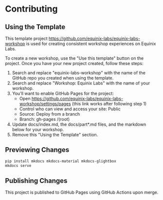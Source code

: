 # Contributing

## Using the Template

This template project <https://github.com/equinix-labs/equinix-labs-workshop> is used for creating consistent workshop experiences on Equinix Labs.

To create a new workshop, use the "Use this template" button on the project. Once you have your new project created, follow these steps:

1. Search and replace "equinix-labs-workshop" with the name of the GitHub repo you created when using the template.
2. Search and replace "Workshop: Equinix Labs" with the name of your workshop.
3. You'll want to enable GitHub Pages for the project:
   - Open <https://github.com/equinix-labs/equinix-labs-workshop/settings/pages> (this link works after following step 1)
   - Control who can view and access your site: Public
   - Source: Deploy from a branch
   - Branch: gh-pages /(root)
4. Update docs/index.md, the docs/part\*.md files, and the markdown below for your workshop.
5. Remove this "Using the Template" section.

## Previewing Changes

```sh
pip install mkdocs mkdocs-material mkdocs-glightbox
mkdocs serve
```

## Publishing Changes

This project is published to GitHub Pages using GitHub Actions upon merge.
